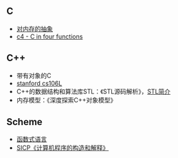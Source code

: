 ## C
* [对内存的抽象](https://github.com/strint/littleWheels/tree/master/CSAPP)
* [c4 - C in four functions](https://github.com/strint/c4)

## C++
* 带有对象的C
* [stanford cs106L](https://github.com/strint/littleWheels/tree/master/ProgrammingAndLanguages/cs106L)
* C++的数据结构和算法库STL：《STL源码解析》，[STL简介](https://github.com/strint/strint.github.io/issues/7)
* 内存模型：《深度探索C++对象模型》

## Scheme
* [函数式语言](https://github.com/strint/sicpAns)
* [SICP《计算机程序的构造和解释》](https://github.com/strint/sicpAns)
